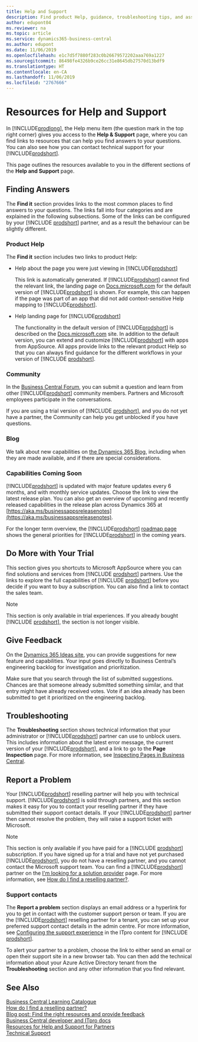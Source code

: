 ```yaml
---
title: Help and Support
description: Find product Help, guidance, troubleshooting tips, and assistance, and learn how to get technical support for Business Central.
author: edupont04
ms.reviewer: na
ms.topic: article
ms.service: dynamics365-business-central
ms.author: edupont
ms.date: 11/06/2019
ms.openlocfilehash: e1c7d5f7880f283c0b26679572202aaa769a1227
ms.sourcegitcommit: 86498fe4326b9ce26cc31e8645db27570d13bdf9
ms.translationtype: HT
ms.contentlocale: en-CA
ms.lasthandoff: 11/06/2019
ms.locfileid: "2767666"
---
```

# <a name="resources-for-help-and-support"></a>Resources for Help and Support

In [!INCLUDE[prodlong](includes/prodlong.md)], the Help menu item (the question mark in the top right corner) gives you access to the **Help & Support** page, where you can find links to resources that can help you find answers to your questions. You can also see how you can contact technical support for your [!INCLUDE[prodshort](includes/prodshort.md)].  

This page outlines the resources available to you in the different sections of the **Help and Support** page.  

## <a name="finding-answers"></a>Finding Answers

The **Find it** section provides links to the most common places to find answers to your questions. The links fall into four categories and are explained in the following subsections. Some of the links can be configured by your [!INCLUDE [prodshort](includes/prodshort.md)] partner, and as a result the behaviour can be slightly different.  

### <a name="product-help"></a>Product Help

The **Find it** section includes two links to product Help:

- Help about the page you were just viewing in [!INCLUDE[prodshort](includes/prodshort.md)]  

  This link is automatically generated. If [!INCLUDE[prodshort](includes/prodshort.md)] cannot find the relevant link, the landing page on [Docs.microsoft.com](index.md) for the default version of [!INCLUDE[prodshort](includes/prodshort.md)] is shown. For example, this can happen if the page was part of an app that did not add context-sensitive Help mapping to [!INCLUDE[prodshort](includes/prodshort.md)].  
- Help landing page for [!INCLUDE[prodshort](includes/prodshort.md)]  

  The functionality in the default version of [!INCLUDE[prodshort](includes/prodshort.md)] is described on the [Docs.microsoft.com](https://docs.microsoft.com/dynamics365/business-central) site. In addition to the default version, you can extend and customize [!INCLUDE[prodshort](includes/prodshort.md)] with apps from AppSource. All apps provide links to the relevant product Help so that you can always find guidance for the different workflows in your version of [!INCLUDE [prodshort](includes/prodshort.md)].  

### <a name="community"></a>Community

In the [Business Central Forum](https://community.dynamics.com/business/f), you can submit a question and learn from other [!INCLUDE[prodshort](includes/prodshort.md)] community members. Partners and Microsoft employees participate in the conversations.  

If you are using a trial version of [!INCLUDE [prodshort](includes/prodshort.md)], and you do not yet have a partner, the Community can help you get unblocked if you have questions.  

### <a name="blog"></a>Blog

We talk about new capabilities on [the Dynamics 365 Blog](https://cloudblogs.microsoft.com/dynamics365/it/product/business-central/), including when they are made available, and if there are special considerations.  

### <a name="capabilities-coming-soon"></a>Capabilities Coming Soon

[!INCLUDE[prodshort](includes/prodshort.md)] is updated with major feature updates every 6 months, and with monthly service updates. Choose the link to view the latest release plan. You can also get an overview of upcoming and recently released capabilities in the release plan across Dynamics 365 at [https://aka.ms/businessappsreleasenotes](https://aka.ms/businessappsreleasenotes).  

For the longer term overview, the [!INCLUDE[prodshort](includes/prodshort.md)] [roadmap page](https://dynamics.microsoft.com/roadmap/business-central/) shows the general priorities for [!INCLUDE[prodshort](includes/prodshort.md)] in the coming years.  

## <a name="do-more-with-your-trial"></a>Do More with Your Trial

This section gives you shortcuts to Microsoft AppSource where you can find solutions and services from [!INCLUDE [prodshort](includes/prodshort.md)] partners. Use the links to explore the full capabilities of [!INCLUDE [prodshort](includes/prodshort.md)] before you decide if you want to buy a subscription. You can also find a link to contact the sales team.

> [!NOTE]
> This section is only available in trial experiences. If you already bought [!INCLUDE [prodshort](includes/prodshort.md)], the section is not longer visible.

## <a name="give-feedback"></a>Give Feedback

On the [Dynamics 365 Ideas site](https://aka.ms/bcideas), you can provide suggestions for new feature and capabilities. Your input goes directly to Business Central’s engineering backlog for investigation and prioritization.  

Make sure that you search through the list of submitted suggestions. Chances are that someone already submitted something similar, and that entry might have already received votes. Vote if an idea already has been submitted to get it prioritized on the engineering backlog.  

## <a name="troubleshooting"></a>Troubleshooting

The **Troubleshooting** section shows technical information that your administrator or [!INCLUDE[prodshort](includes/prodshort.md)] partner can use to unblock users. This includes information about the latest error message, the current version of your [!INCLUDE[prodshort](includes/prodshort.md)], and a link to go to the **Page Inspection** page. For more information, see [Inspecting Pages in Business Central](across-inspect-page.md).  

## <a name="report-a-problem"></a>Report a Problem

Your [!INCLUDE[prodshort](includes/prodshort.md)] reselling partner will help you with technical support. [!INCLUDE[prodshort](includes/prodshort.md)] is sold through partners, and this section makes it easy for you to contact your reselling partner if they have submitted their support contact details. If your [!INCLUDE[prodshort](includes/prodshort.md)] partner then cannot resolve the problem, they will raise a support ticket with Microsoft.  

> [!NOTE]
> This section is only available if you have paid for a [!INCLUDE [prodshort](includes/prodshort.md)] subscription. If you have signed up for a trial and have not yet purchased [!INCLUDE[prodshort](includes/prodshort.md)], you do not have a reselling partner, and you cannot contact the Microsoft support team. You can find a [!INCLUDE[prodshort](includes/prodshort.md)] partner on the [I'm looking for a solution provider](https://go.microsoft.com/fwlink/?linkid=2038145) page. For more information, see [How do I find a reselling partner?](across-faq.md#findpartner).  

### <a name="support-contacts"></a>Support contacts

The **Report a problem** section displays an email address or a hyperlink for you to get in contact with the customer support person or team. If you are the [!INCLUDE[prodshort](includes/prodshort.md)] reselling partner for a tenant, you can set up your preferred support contact details in the admin centre. For more information, see [Configuring the support experience](/dynamics365/business-central/dev-itpro/technical-support#configuring-the-support-experience) in the ITpro content for [!INCLUDE [prodshort](includes/prodshort.md)].  

To alert your partner to a problem, choose the link to either send an email or open their support site in a new browser tab. You can then add the technical information about your Azure Active Directory tenant from the **Troubleshooting** section and any other information that you find relevant.  

## <a name="see-also"></a>See Also

[Business Central Learning Catalogue](readiness/readiness-learning-catalog.md)  
[How do I find a reselling partner?](across-faq.md#findpartner)  
[Blog post: Find the right resources and provide feedback](https://community.dynamics.com/business/b/financials/archive/2018/12/04/find-the-right-resources-and-provide-feedback)  
[Business Central developer and ITpro docs](/dynamics365/business-central/dev-itpro/)  
[Resources for Help and Support for Partners](/dynamics365/business-central/dev-itpro/help-and-support)  
[Technical Support](/dynamics365/business-central/dev-itpro/technical-support)  
